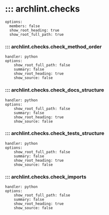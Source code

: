# ::: archlint.checks
    options:
      members: false
      show_root_heading: true
      show_root_full_path: true

### ::: archlint.checks.check_method_order
    handler: python
    options:
        show_root_full_path: false
        summary: false
        show_root_heading: true
        show_source: false

### ::: archlint.checks.check_docs_structure
    handler: python
    options:
        show_root_full_path: false
        summary: false
        show_root_heading: true
        show_source: false

### ::: archlint.checks.check_tests_structure
    handler: python
    options:
        show_root_full_path: false
        summary: false
        show_root_heading: true
        show_source: false

### ::: archlint.checks.check_imports
    handler: python
    options:
        show_root_full_path: false
        summary: false
        show_root_heading: true
        show_source: false
